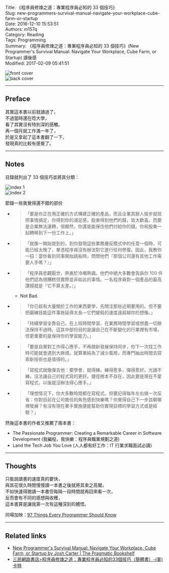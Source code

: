 Title: 《程序員修煉之道：專業程序員必知的 33 個技巧》  
Slug: new-programmers-survival-manual-navigate-your-workplace-cube-farm-or-startup  
Date: 2016-12-10 15:53:51  
Authors: m157q  
Category: Reading  
Tags: Programming  
Summary: 《程序員修煉之道：專業程序員必知的 33 個技巧》(New Programmer's Survival Manual: Navigate Your Workplace, Cube Farm, or Startup) 讀後感  
Modified: 2017-02-09 05:41:51  
  
  
![front cover](/files/new-programmers-survival-manual-navigate-your-workplace-cube-farm-or-startup/front-cover.jpg)  
![back cover](/files/new-programmers-survival-manual-navigate-your-workplace-cube-farm-or-startup/back-cover.jpg)  
  
---  
  
## Preface  
  
其實這本書以前就讀過了，  
不過當時還在唸大學，  
看了其實沒有特別深的感觸。  
再一個月就工作滿一年了，  
於是又拿起了這本書翻了一下，  
發現真的比較有感覺了。  
  
---  
  
## Notes  
  
目錄就列出了 33 個技巧並將其分類：  
  
![index 1](/files/new-programmers-survival-manual-navigate-your-workplace-cube-farm-or-startup/index-1.jpg)  
![index 2](/files/new-programmers-survival-manual-navigate-your-workplace-cube-farm-or-startup/index-2.jpg)  
  
  
節錄一些我覺得還不錯的部份  
  
+ > 「要是你正在用正確的方式構建正確的產品，而且企業其餘人按步就班把事情搞定，你得到你的滿足感，股東得到他們的錢，皆大歡喜。而要是企業無法運轉，很顯然，你還是能保住他們付給你的錢。你和股東一起轉移到下一份工作上。」  
+ > 「就像一開始提到的，到你發現這些業務層反模式中的任意一個時，可能已經太晚了，單憑程序員沒有辦法對它進行任何修復。因此，我教你一招：當你看到同事開始跳船時，問問他們『那個公司還有其他工作需要人手嗎？』」  
+ > 「程序員悲觀厭世，熱衷於冷嘲熱諷。他們中絕大多數會告訴你 100 件他們認為很糟糕但實際並非如此的事情。一名程序員對一個產品的最高讚揚就是『它不算太差。』」  
    + Not Bad.  
+ > 「你已經有大量關於工作的東西要學，先關注那些近期要用的。但不要把磨練技能這件事拖延得太長—它們變鈍的速度遠超越你的想像。」  
+ > 「持續學習全靠自己。在上班時間學習、在業務時間學習或想盡一切辦法保持不過時。這其中部份目的是讓自己在不斷變化的行業裡有市場，但更重要的是保持你的學習能力。」  
+ > 「要是自覺對工作得心應手，不再跟新發展保持同步，你下一次找工作時可能就會遇到大麻煩。就算單純為了減少風險，而專門抽出時間去探索新技術也是值得的。」  
+ > 「寫程式就像彈吉他：要學會，就得練。練得愈多，彈得愈好。光讀不練，沒法讓自己的程式寫的更好。捷徑根本不存在，因此要是現在不愛寫程式，以後就沒辦法得心應手。」  
+ > 「理想情況下，你大多數時間都在寫程式。但要記得每年左右做一次反省：你對目前在公司擔任的角色感到快樂嗎？你覺得自己下一步該朝哪裡發展？有沒有現在著手實施便能幫助你實現目標的學習方式或是經驗？」  
  
  
然後這本書的作者又推薦了兩本書：  
  
+ The Passionate Programmer: Creating a Remarkable Career in Software Development (我編程，我快樂：程序員職業規劃之道)  
+ Land the Tech Job You Love (人人都有好工作：IT 行業求職面試必讀)  
  
---  
  
## Thoughts  
  
只能說讀書的速度真的要快，  
與其花很久時間慢慢讀一本書之後就將其束之高閣，  
不如快速得閱讀一本書但每隔一段時間就再回來看一次，  
反而會有不同的感想與收穫，  
這本書算是讓我第一次有這種深刻的體悟。  
  
同場加映：[97 Things Every Programmer Should Know](https://www.gitbook.com/book/97-things-every-x-should-know/97-things-every-programmer-should-know/details)  
  
---  
  
## Related links  
  
+ [New Programmer's Survival Manual: Navigate Your Workplace, Cube Farm, or Startup by Josh Carter |  The Pragmatic Bookshelf](https://pragprog.com/book/jcdeg/new-programmer-s-survival-manual)  
+ [三民網路書店>程序員修煉之道：專業程序員必知的33個技巧（簡體書）-(美)卡特](http://m.sanmin.com.tw/product/index/003707424)  
